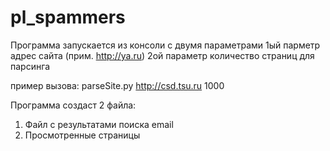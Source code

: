 # pl_spammers

Программа запускается из консоли с двумя параметрами 
1ый парметр адрес сайта (прим. http://ya.ru)
2ой параметр количество страниц для парсинга

пример вызова:
parseSite.py http://csd.tsu.ru 1000

Программа создаст 2 файла:
1. Файл с результатами поиска email
2. Просмотренные страницы

